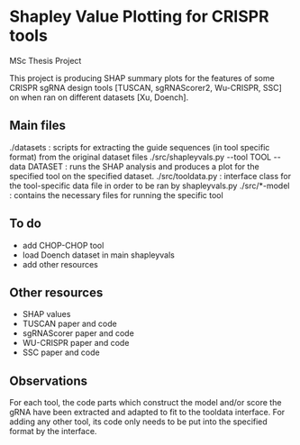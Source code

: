 # Shapley Value Plotting for CRISPR tools
MSc Thesis Project

This project is producing SHAP summary plots for the features of some CRISPR sgRNA design tools [TUSCAN, sgRNAScorer2, Wu-CRISPR, SSC] on when ran on different datasets [Xu, Doench].

## Main files 
  ./datasets : scripts for extracting the guide sequences (in tool specific format) from the original dataset files
  ./src/shapleyvals.py --tool TOOL --data DATASET : runs the SHAP analysis and produces a plot for the specified tool on the specified dataset.
  ./src/tooldata.py : interface class for the tool-specific data file in order to be ran by shapleyvals.py
  ./src/\*-model : contains the necessary files for running the specific tool
  
## To do
 - add CHOP-CHOP tool 
 - load Doench dataset in main shapleyvals
 - add other resources

## Other resources 
  - SHAP values
  - TUSCAN paper and code
  - sgRNAScorer paper and code
  - WU-CRISPR paper and code
  - SSC paper and code 
  
 ## Observations 
 For each tool, the code parts which construct the model and/or score the gRNA have been extracted and adapted to fit to the tooldata interface. For adding any other tool, its code only needs to be put into the specified format by the interface.
  
